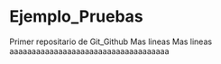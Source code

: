 # Ejemplo_Pruebas
Primer repositario de Git_Github
Mas lineas
Mas lineas
aaaaaaaaaaaaaaaaaaaaaaaaaaaaaaaaaaaa
